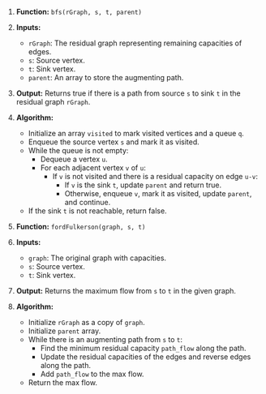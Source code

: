 1. **Function:** `bfs(rGraph, s, t, parent)`
2. **Inputs:**
   - `rGraph`: The residual graph representing remaining capacities of edges.
   - `s`: Source vertex.
   - `t`: Sink vertex.
   - `parent`: An array to store the augmenting path.
3. **Output:** Returns true if there is a path from source `s` to sink `t` in the residual graph `rGraph`.
4. **Algorithm:**

   - Initialize an array `visited` to mark visited vertices and a queue `q`.
   - Enqueue the source vertex `s` and mark it as visited.
   - While the queue is not empty:
     - Dequeue a vertex `u`.
     - For each adjacent vertex `v` of `u`:
       - If `v` is not visited and there is a residual capacity on edge `u-v`:
         - If `v` is the sink `t`, update `parent` and return true.
         - Otherwise, enqueue `v`, mark it as visited, update `parent`, and continue.
   - If the sink `t` is not reachable, return false.

5. **Function:** `fordFulkerson(graph, s, t)`
6. **Inputs:**
   - `graph`: The original graph with capacities.
   - `s`: Source vertex.
   - `t`: Sink vertex.
7. **Output:** Returns the maximum flow from `s` to `t` in the given graph.
8. **Algorithm:**
   - Initialize `rGraph` as a copy of `graph`.
   - Initialize `parent` array.
   - While there is an augmenting path from `s` to `t`:
     - Find the minimum residual capacity `path_flow` along the path.
     - Update the residual capacities of the edges and reverse edges along the path.
     - Add `path_flow` to the max flow.
   - Return the max flow.